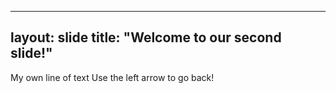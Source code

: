 ---
layout: slide
title: "Welcome to our second slide!"
--
My own line of text
Use the left arrow to go back!
